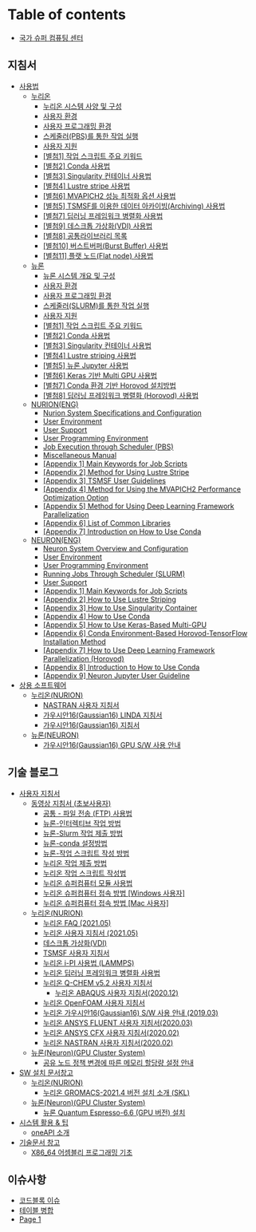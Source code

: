 # Table of contents

* [국가 슈퍼 컴퓨팅 센터](README.md)

## 지침서 <a href="#userguide" id="userguide"></a>

* [사용법](userguide/manual/README.md)
  * [누리온](userguide/manual/nurion/README.md)
    * [누리온 시스템 사양 및 구성](userguide/manual/nurion/nurion-system-overview-and-configuration.md)
    * [사용자 환경](userguide/manual/nurion/user-experience.md)
    * [사용자 프로그래밍 환경](userguide/manual/nurion/user-programming-environment.md)
    * [스케줄러(PBS)를 통한 작업 실행](userguide/manual/nurion/running-jobs-through-scheduler-pbs.md)
    * [사용자 지원](userguide/manual/nurion/user-support.md)
    * [\[별첨1\] 작업 스크립트 주요 키워드](userguide/manual/nurion/appendix-1-main-keywords-for-job-scripts.md)
    * [\[별첨2\] Conda 사용법](userguide/manual/nurion/appendix-2-how-to-use-conda.md)
    * [\[별첨3\] Singularity 컨테이너 사용법](userguide/manual/nurion/appendix-3-how-to-use-singularity-container.md)
    * [\[별첨4\] Lustre stripe 사용법](userguide/manual/nurion/appendix-4-how-to-use-lustre-striping.md)
    * [\[별첨6\] MVAPICH2 성능 최적화 옵션 사용법](userguide/manual/nurion/appendix-6-method-for-using-the-mvapich2-performance-optimization-option.md)
    * [\[별첨5\] TSMSF를 이용한 데이터 아카이빙(Archiving) 사용법](userguide/manual/nurion/appendix-5-tsmsf-user-guidelines.md)
    * [\[별첨7\] 딥러닝 프레임워크 병렬화 사용법](userguide/manual/nurion/appendix-7-method-for-using-deep-learning-framework-parallelization.md)
    * [\[별첨9\] 데스크톱 가상화(VDI) 사용법](userguide/manual/nurion/appendix-9-how-to-use-vdi.md)
    * [\[별첨8\] 공통라이브러리 목록](userguide/manual/nurion/appendix-8-list-of-common-libraries.md)
    * [\[별첨10\] 버스트버퍼(Burst Buffer) 사용법](userguide/manual/nurion/appendix-10-how-to-use-burst-buffer.md)
    * [\[별첨11\] 플랫 노드(Flat node) 사용법](userguide/manual/nurion/appendix-11-how-to-use-flat-node.md)
  * [뉴론](userguide/manual/neuron/README.md)
    * [뉴론 시스템 개요 및 구성](userguide/manual/neuron/neuron-system-overview-and-configuration.md)
    * [사용자 환경](userguide/manual/neuron/user-environment.md)
    * [사용자 프로그래밍 환경](userguide/manual/neuron/user-programming-environment.md)
    * [스케줄러(SLURM)를 통한 작업 실행](userguide/manual/neuron/running-jobs-through-scheduler-slurm.md)
    * [사용자 지원](userguide/manual/neuron/user-support.md)
    * [\[별첨1\] 작업 스크립트 주요 키워드](userguide/manual/neuron/appendix-1-main-keywords-for-job-scripts.md)
    * [\[별첨2\] Conda 사용법](userguide/manual/neuron/appendix-2-how-to-use-conda.md)
    * [\[별첨3\] Singularity 컨테이너 사용법](userguide/manual/neuron/appendix-3-how-to-use-singularity-container.md)
    * [\[별첨4\] Lustre striping 사용법](userguide/manual/neuron/appendix-4-how-to-use-lustre-striping.md)
    * [\[별첨5\] 뉴론 Jupyter 사용법](userguide/manual/neuron/appendix-5-neuron-jupyter-user-guideline.md)
    * [\[별첨6\] Keras 기반 Multi GPU 사용법](userguide/manual/neuron/appendix-6-how-to-use-keras-based-multi-gpu.md)
    * [\[별첨7\] Conda 환경 기반 Horovod 설치방법](userguide/manual/neuron/appendix-7-conda-environment-based-horovod-tensorflow-installation-method.md)
    * [\[별첨8\] 딥러닝 프레임워크 병렬화 (Horovod) 사용법](userguide/manual/neuron/appendix-8-how-to-use-deep-learning-framework-parallelization-horovod.md)
  * [NURION(ENG)](userguide/manual/nurion-eng/README.md)
    * [Nurion System Specifications and Configuration](userguide/manual/nurion-eng/specifications-and-configuration.md)
    * [User Environment](userguide/manual/nurion-eng/user-environment.md)
    * [User Support](userguide/manual/nurion-eng/user-support.md)
    * [User Programming Environment](userguide/manual/nurion-eng/user-programming-environment.md)
    * [Job Execution through Scheduler (PBS)](userguide/manual/nurion-eng/job-execution-through-scheduler-pbs.md)
    * [Miscellaneous Manual](userguide/manual/nurion-eng/miscellaneous-manual.md)
    * [\[Appendix 1\] Main Keywords for Job Scripts](userguide/manual/nurion-eng/appendix-1-main-keywords-for-job-scripts.md)
    * [\[Appendix 2\] Method for Using Lustre Stripe](userguide/manual/nurion-eng/appendix-2-method-for-using-lustre-stripe.md)
    * [\[Appendix 3\] TSMSF User Guidelines](userguide/manual/nurion-eng/appendix-3-tsmsf-user-guidelines.md)
    * [\[Appendix 4\] Method for Using the MVAPICH2 Performance Optimization Option](userguide/manual/nurion-eng/appendix-4-method-for-using-the-mvapich2-performance-optimization-option.md)
    * [\[Appendix 5\] Method for Using Deep Learning Framework Parallelization](userguide/manual/nurion-eng/appendix-5-method-for-using-deep-learning-framework-parallelization.md)
    * [\[Appendix 6\] List of Common Libraries](userguide/manual/nurion-eng/appendix-6-list-of-common-libraries.md)
    * [\[Appendix 7\] Introduction on How to Use Conda](userguide/manual/nurion-eng/appendix-7-introduction-on-how-to-use-conda.md)
  * [NEURON(ENG)](userguide/manual/neuron-eng/README.md)
    * [Neuron System Overview and Configuration](userguide/manual/neuron-eng/neuron-system-overview-and-configuration.md)
    * [User Environment](userguide/manual/neuron-eng/user-environment.md)
    * [User Programming Environment](userguide/manual/neuron-eng/user-programming-environment.md)
    * [Running Jobs Through Scheduler (SLURM)](userguide/manual/neuron-eng/running-jobs-through-scheduler-slurm.md)
    * [User Support](userguide/manual/neuron-eng/user-support.md)
    * [\[Appendix 1\] Main Keywords for Job Scripts](userguide/manual/neuron-eng/appendix-1-main-keywords-for-job-scripts.md)
    * [\[Appendix 2\] How to Use Lustre Striping](userguide/manual/neuron-eng/appendix-2-how-to-use-lustre-striping.md)
    * [\[Appendix 3\] How to Use Singularity Container](userguide/manual/neuron-eng/appendix-3-how-to-use-singularity-container.md)
    * [\[Appendix 4\] How to Use Conda](userguide/manual/neuron-eng/appendix-4-how-to-use-conda.md)
    * [\[Appendix 5\] How to Use Keras-Based Multi-GPU](userguide/manual/neuron-eng/appendix-5-how-to-use-keras-based-multi-gpu.md)
    * [\[Appendix 6\] Conda Environment-Based Horovod-TensorFlow Installation Method](userguide/manual/neuron-eng/appendix-6-conda-environment-based-horovod-tensorflow-installation-method.md)
    * [\[Appendix 7\] How to Use Deep Learning Framework Parallelization (Horovod)](userguide/manual/neuron-eng/appendix-7-how-to-use-deep-learning-framework-parallelization-horovod.md)
    * [\[Appendix 8\] Introduction to How to Use Conda](userguide/manual/neuron-eng/appendix-8-introduction-to-how-to-use-conda.md)
    * [\[Appendix 9\] Neuron Jupyter User Guideline](userguide/manual/neuron-eng/appendix-9-neuron-jupyter-user-guideline.md)
* [상용 소프트웨어](userguide/commercial-software/README.md)
  * [누리온(NURION)](userguide/commercial-software/nurion/README.md)
    * [NASTRAN 사용자 지침서](userguide/commercial-software/nurion/nastran-userguide.md)
    * [가우시안16(Gaussian16) LINDA 지침서](userguide/commercial-software/nurion/gaussian16-linda-userguide.md)
    * [가우시안16(Gaussian16) 지침서](userguide/commercial-software/nurion/gaussian16-userguide.md)
  * [뉴론(NEURON)](userguide/commercial-software/neuron/README.md)
    * [가우시안16(Gaussian16) GPU S/W 사용 안내](userguide/commercial-software/neuron/gaussian16-gpu-sw-userguide.md)

## 기술 블로그 <a href="#blog" id="blog"></a>

* [사용자 지침서](blog/userguide/README.md)
  * [동영상 지침서 (초보사용자)](blog/userguide/video/README.md)
    * [공통 - 파일 전송 (FTP) 사용법](blog/userguide/video/common-file-transfer-usage.md)
    * [뉴론-인터렉티브 작업 방법](blog/userguide/video/neuron-how-to-work-interactive.md)
    * [뉴론-Slurm 작업 제출 방법](blog/userguide/video/neuron-how-to-submit-slurm-jobs.md)
    * [뉴론-conda 설정방법](blog/userguide/video/neuron-how-to-set-up-conda.md)
    * [뉴론-작업 스크립트 작성 방법](blog/userguide/video/neuron-how-to-write-a-job-script.md)
    * [누리온 작업 제출 방법](blog/userguide/video/nurion-how-to-submit-job.md)
    * [누리온 작업 스크립트 작성법](blog/userguide/video/nurion-how-to-write-job-script.md)
    * [누리온 슈퍼컴퓨터 모듈 사용법](blog/userguide/video/nurion-how-to-use-supercomputer-mudule.md)
    * [누리온 슈퍼컴퓨터 접속 방법 \[Windows 사용자\]](blog/userguide/video/nurion-how-to-connect-supercomputer-window-user.md)
    * [누리온 슈퍼컴퓨터 접속 방법 \[Mac 사용자\]](blog/userguide/video/nurion-how-to-connect-supercomputer-mac-user.md)
  * [누리온(NURION)](blog/userguide/nurion/README.md)
    * [누리온 FAQ (2021.05)](blog/userguide/nurion/nurion-faq-2021-05.md)
    * [누리온 사용자 지침서 (2021.05)](blog/userguide/nurion/nurion-userguide-2021-05.md)
    * [데스크톱 가상화(VDI)](blog/userguide/nurion/desktop-virtualization-vdi.md)
    * [TSMSF 사용자 지침서](blog/userguide/nurion/tsmsf.md)
    * [누리온 i-PI 사용법 (LAMMPS)](blog/userguide/nurion/i-pi-lammps.md)
    * [누리온 딥러닝 프레임워크 병렬화 사용법](blog/userguide/nurion/undefined.md)
    * [누리온 Q-CHEM v5.2 사용자 지침서](blog/userguide/nurion/q-chem-v5.2/README.md)
      * [누리온 ABAQUS 사용자 지침서(2020.12)](blog/userguide/nurion/q-chem-v5.2/abaqus-2020.12.md)
    * [누리온 OpenFOAM 사용자 지침서](blog/userguide/nurion/openfoam.md)
    * [누리온 가우시안16(Gaussian16) S/W 사용 안내 (2019.03)](blog/userguide/nurion/16-gaussian16-s-w-2019.03.md)
    * [누리온 ANSYS FLUENT 사용자 지침서(2020.03)](blog/userguide/nurion/nurion-ansys-fluent-userguide-2020-03.md)
    * [누리온 ANSYS CFX 사용자 지침서(2020.02)](blog/userguide/nurion/nurion-ansys-cfx-userguide-2020-02.md)
    * [누리온 NASTRAN 사용자 지침서(2020.02)](blog/userguide/nurion/nurion-nastran-userguide-2020-02.md)
  * [뉴론(Neuron)(GPU Cluster System)](blog/userguide/neuron/README.md)
    * [공유 노드 정책 변경에 따른 메모리 할당량 설정 안내](blog/userguide/neuron/setting-memory-quota.md)
* [SW 설치 문서창고](blog/sw-install-doc/README.md)
  * [누리온(NURION)](blog/sw-install-doc/nurion/README.md)
    * [누리온 GROMACS-2021.4 버전 설치 소개 (SKL)](blog/sw-install-doc/nurion/nurion-gromacs-2021-4-install-skl.md)
  * [뉴론(Neuron)(GPU Cluster System)](blog/sw-install-doc/neuron/README.md)
    * [뉴론 Quantum Espresso-6.6 (GPU 버전) 설치](blog/sw-install-doc/neuron/neuron-quantum-espresso-6-6-install.md)
* [시스템 활용 & 팁](blog/usage-tip/README.md)
  * [oneAPI 소개](blog/usage-tip/openapi-about.md)
* [기술문서 창고](blog/technic-doc/README.md)
  * [X86\_64 어셈블리 프로그래밍 기초](blog/technic-doc/x86-64-assembly-programming-basic.md)

## 이슈사항 <a href="#issue" id="issue"></a>

* [코드블록 이슈](issue/codeblock.md)
* [테이블 병합](issue/table-merge.md)
* [Page 1](issue/test.md)
